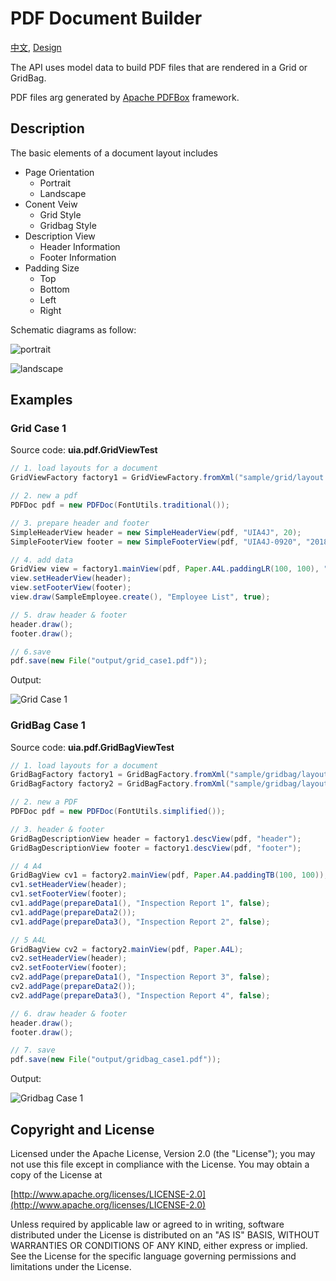 PDF Document Builder
============================

[中文](readme_tw.md), [Design](design_tw.md)

The API uses model data to build PDF files that are rendered in a Grid or GridBag.

PDF files arg generated by [Apache PDFBox](https://pdfbox.apache.org/) framework.

## Description
The basic elements of a document layout includes
* Page Orientation
    * Portrait
    * Landscape
* Conent Veiw
    * Grid Style
    * Gridbag Style
* Description View
    * Header Information
    * Footer Information
* Padding Size
    * Top
    * Bottom
    * Left
    * Right

Schematic diagrams as follow:

![portrait](paper_portrait.png)

![landscape](paper_landscape.png)

## Examples
### Grid Case 1
Source code: __uia.pdf.GridViewTest__

```java
// 1. load layouts for a document
GridViewFactory factory1 = GridViewFactory.fromXml("sample/grid/layout.xml");

// 2. new a pdf
PDFDoc pdf = new PDFDoc(FontUtils.traditional());

// 3. prepare header and footer
SimpleHeaderView header = new SimpleHeaderView(pdf, "UIA4J", 20);
SimpleFooterView footer = new SimpleFooterView(pdf, "UIA4J-0920", "2018-09-20", 11);

// 4. add data
GridView view = factory1.mainView(pdf, Paper.A4L.paddingLR(100, 100), "employee");
view.setHeaderView(header);
view.setFooterView(footer);
view.draw(SampleEmployee.create(), "Employee List", true);

// 5. draw header & footer
header.draw();
footer.draw();

// 6.save
pdf.save(new File("output/grid_case1.pdf"));
```
Output:

![Grid Case 1](grid_case1.png)

### GridBag Case 1
Source code: __uia.pdf.GridBagViewTest__
```java
// 1. load layouts for a document
GridBagFactory factory1 = GridBagFactory.fromXml("sample/gridbag/layout_header_footer.xml");
GridBagFactory factory2 = GridBagFactory.fromXml("sample/gridbag/layout.xml");

// 2. new a PDF
PDFDoc pdf = new PDFDoc(FontUtils.simplified());

// 3. header & footer
GridBagDescriptionView header = factory1.descView(pdf, "header");
GridBagDescriptionView footer = factory1.descView(pdf, "footer");

// 4 A4
GridBagView cv1 = factory2.mainView(pdf, Paper.A4.paddingTB(100, 100));
cv1.setHeaderView(header);
cv1.setFooterView(footer);
cv1.addPage(prepareData1(), "Inspection Report 1", false);
cv1.addPage(prepareData2());
cv1.addPage(prepareData3(), "Inspection Report 2", false);

// 5 A4L
GridBagView cv2 = factory2.mainView(pdf, Paper.A4L);
cv2.setHeaderView(header);
cv2.setFooterView(footer);
cv2.addPage(prepareData1(), "Inspection Report 3", false);
cv2.addPage(prepareData2());
cv2.addPage(prepareData3(), "Inspection Report 4", false);

// 6. draw header & footer
header.draw();
footer.draw();

// 7. save
pdf.save(new File("output/gridbag_case1.pdf"));
```
Output:

![Gridbag Case 1](gridbag_case1.png)


## Copyright and License

Licensed under the Apache License, Version 2.0 (the "License");
you may not use this file except in compliance with the License.
You may obtain a copy of the License at

[http://www.apache.org/licenses/LICENSE-2.0](http://www.apache.org/licenses/LICENSE-2.0)

Unless required by applicable law or agreed to in writing, software
distributed under the License is distributed on an "AS IS" BASIS,
WITHOUT WARRANTIES OR CONDITIONS OF ANY KIND, either express or implied.
See the License for the specific language governing permissions and
limitations under the License.
